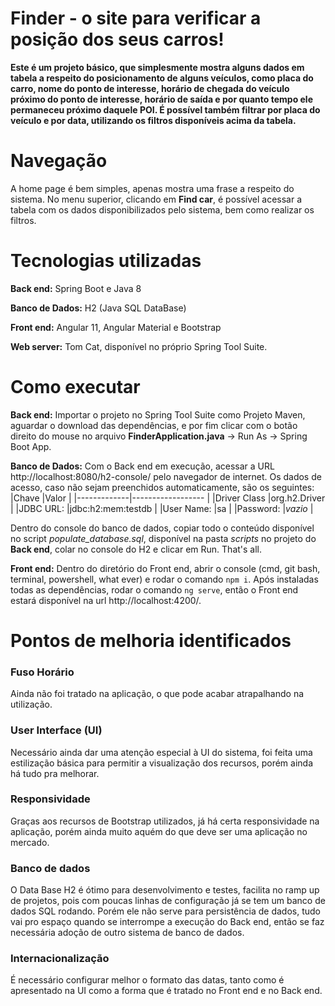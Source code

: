 # Finder - o site para verificar a posição dos seus carros!

**Este é um projeto básico, que simplesmente mostra alguns dados em tabela a respeito do posicionamento de alguns veículos, como placa do carro, nome do ponto de interesse, horário de chegada do veículo próximo do ponto de interesse, horário de saída e por quanto tempo ele permaneceu próximo daquele POI. É possível também filtrar por placa do veículo e por data, utilizando os filtros disponíveis acima da tabela.**

# Navegação

A home page é bem simples, apenas mostra uma frase a respeito do sistema. No menu superior, clicando em **Find car**, é possível acessar a tabela com os dados disponibilizados pelo sistema, bem como realizar os filtros.

# Tecnologias utilizadas

**Back end:** Spring Boot e Java 8

**Banco de Dados:** H2 (Java SQL DataBase)

**Front end:** Angular 11, Angular Material e Bootstrap

**Web server:** Tom Cat, disponível no próprio Spring Tool Suite.


# Como executar

**Back end:** Importar o projeto no Spring Tool Suite como Projeto Maven, aguardar o download das dependências, e por fim clicar com o botão direito do mouse no arquivo **FinderApplication.java** -> Run As -> Spring Boot App.

**Banco de Dados:** Com o Back end em execução, acessar a URL http://localhost:8080/h2-console/ pelo navegador de internet. Os dados de acesso, caso não sejam preenchidos automaticamente, são os seguintes:
|Chave        |Valor              |
|-------------|------------------ |
|Driver Class |org.h2.Driver      |
|JDBC URL:    |jdbc:h2:mem:testdb |
|User Name:   |sa                 |
|Password:    |*vazio*            |

Dentro do console do banco de dados, copiar todo o conteúdo disponível no script *populate_database.sql*, disponível na pasta *scripts* no projeto do **Back end**, colar no console do H2 e clicar em Run. That's all.

**Front end:** Dentro do diretório do Front end, abrir o console (cmd, git bash, terminal, powershell, what ever) e rodar o comando `npm i`. Após instaladas todas as dependências, rodar o comando `ng serve`, então o Front end estará disponível na url http://localhost:4200/.

# Pontos de melhoria identificados

### Fuso Horário
Ainda não foi tratado na aplicação, o que pode acabar atrapalhando na utilização.

### User Interface (UI)
Necessário ainda dar uma atenção especial à UI do sistema, foi feita uma estilização básica para permitir a visualização dos recursos, porém ainda há tudo pra melhorar.

### Responsividade
Graças aos recursos de Bootstrap utilizados, já há certa responsividade na aplicação, porém ainda muito aquém do que deve ser uma aplicação no mercado.

### Banco de dados
O Data Base H2 é ótimo para desenvolvimento e testes, facilita no ramp up de projetos, pois com poucas linhas de configuração já se tem um banco de dados SQL rodando. Porém ele não serve para persistência de dados, tudo vai pro espaço quando se interrompe a execução do Back end, então se faz necessária adoção de outro sistema de banco de dados.

### Internacionalização
É necessário configurar melhor o formato das datas, tanto como é apresentado na UI como a forma que é tratado no Front end e no Back end.
